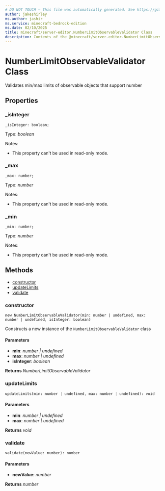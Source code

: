 ```yaml
---
# DO NOT TOUCH — This file was automatically generated. See https://github.com/mojang/minecraftapidocsgenerator to modify descriptions, examples, etc.
author: jakeshirley
ms.author: jashir
ms.service: minecraft-bedrock-edition
ms.date: 02/10/2025
title: minecraft/server-editor.NumberLimitObservableValidator Class
description: Contents of the @minecraft/server-editor.NumberLimitObservableValidator class.
---
```

# NumberLimitObservableValidator Class

Validates min/max limits of observable objects that support number

## Properties

### **_isInteger**
`_isInteger: boolean;`

Type: *boolean*

Notes:
  - This property can't be used in read-only mode.

### **_max**
`_max: number;`

Type: *number*

Notes:
  - This property can't be used in read-only mode.

### **_min**
`_min: number;`

Type: *number*

Notes:
  - This property can't be used in read-only mode.

## Methods
- [constructor](#(constructor))
- [updateLimits](#updatelimits)
- [validate](#validate)

### **constructor**
`
new NumberLimitObservableValidator(min: number | undefined, max: number | undefined, isInteger: boolean)
`

Constructs a new instance of the `NumberLimitObservableValidator` class

#### **Parameters**
- **min**: *number | undefined*
- **max**: *number | undefined*
- **isInteger**: *boolean*

**Returns** *NumberLimitObservableValidator*

### **updateLimits**
`
updateLimits(min: number | undefined, max: number | undefined): void
`

#### **Parameters**
- **min**: *number | undefined*
- **max**: *number | undefined*

**Returns** *void*

### **validate**
`
validate(newValue: number): number
`

#### **Parameters**
- **newValue**: *number*

**Returns** *number*

